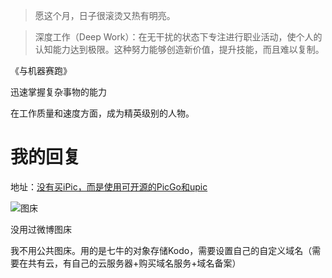 > 愿这个月，日子很滚烫又热有明亮。

> 深度工作（Deep Work）：在无干扰的状态下专注进行职业活动，使个人的认知能力达到极限。这种努力能够创造新价值，提升技能，而且难以复制。
>
> 

《与机器赛跑》

迅速掌握复杂事物的能力

在工作质量和速度方面，成为精英级别的人物。



# 我的回复

地址：[没有买iPic，而是使用可开源的PicGo和upic](https://weibo.com/3276875390/IbvO5vpgz)

![图床](http://wrdoc.iotop.work/jianxue/20220712160353.png)



没用过微博图床

我不用公共图床。用的是七牛的对象存储Kodo，需要设置自己的自定义域名（需要在共有云，有自己的云服务器+购买域名服务+域名备案）

